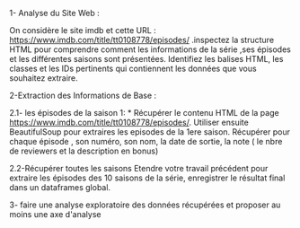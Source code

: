 1- Analyse du Site Web :

On considère le site imdb et cette URL : https://www.imdb.com/title/tt0108778/episodes/ .inspectez la structure HTML pour comprendre comment les informations de la série ,ses épisodes et les différentes saisons sont présentées. Identifiez les balises HTML, les classes et les IDs pertinents qui contiennent les données que vous souhaitez extraire.

2-Extraction des Informations de Base :

2.1- les épisodes de la saison 1: * Récupérer le contenu HTML de la page https://www.imdb.com/title/tt0108778/episodes/. Utiliser ensuite BeautifulSoup pour extraires les episodes de la 1ere saison. Récupérer pour chaque épisode , son numéro, son nom, la date de sortie, la note ( le nbre de reviewers et la description en bonus)

2.2-Récupérer toutes les saisons Etendre votre travail précédent pour extraire les épisodes des 10 saisons de la série, enregistrer le résultat final dans un dataframes global.

3- faire une analyse exploratoire des données récupérées et proposer au moins une axe d'analyse

